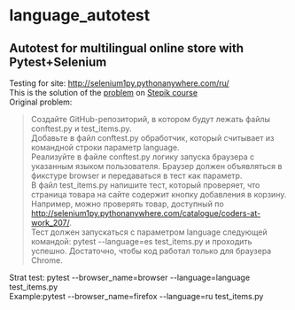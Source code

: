 # language_autotest
## Autotest for multilingual online store with Pytest+Selenium
Testing for site: http://selenium1py.pythonanywhere.com/ru/  
This is the solution of the [problem](https://stepik.org/lesson/237240/step/9?unit=209628) on [Stepik course](https://stepik.org/course/575/)  
Original problem:  
>Создайте GitHub-репозиторий, в котором будут лежать файлы conftest.py и test_items.py.  
Добавьте в файл conftest.py обработчик, который считывает из командной строки параметр language.  
Реализуйте в файле conftest.py логику запуска браузера с указанным языком пользователя. Браузер должен объявляться в фикстуре browser и передаваться в тест как параметр.  
В файл test_items.py напишите тест, который проверяет, что страница товара на сайте содержит кнопку добавления в корзину.   Например, можно проверять товар, доступный по http://selenium1py.pythonanywhere.com/catalogue/coders-at-work_207/.  
Тест должен запускаться с параметром language следующей командой:
pytest --language=es test_items.py
и проходить успешно. Достаточно, чтобы код работал только для браузера Сhrome.  

Strat test: pytest --browser_name=browser --language=language test_items.py  
Example:pytest --browser_name=firefox --language=ru test_items.py
